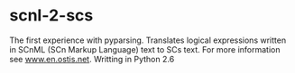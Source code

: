 scnl-2-scs
==========

The first experience with pyparsing.
Translates logical expressions written in SCnML (SСn Markup Language) text to SCs text. 
For more information see www.en.ostis.net.
Writting in Python 2.6
